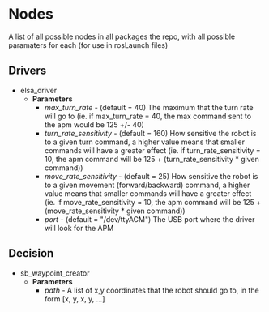 # Nodes

A list of all possible nodes in all packages the repo, with all possible paramaters for each (for use in rosLaunch files)

##  Drivers
- elsa_driver
  - **Parameters**
    - *max_turn_rate* -  (default = 40) The maximum that the turn rate will go to
    (ie. if max_turn_rate = 40, the max command sent to the apm would be 125 +/- 40)
    - *turn_rate_sensitivity* - (default = 160) How sensitive the robot is to a given turn command, 
    a higher value means that smaller commands will have a greater effect
    (ie. if turn_rate_sensitivity = 10, the apm command will be 125 + (turn_rate_sensitivity * given command))
    - *move_rate_sensitivity* - (default = 25) How sensitive the robot is to a given movement (forward/backward) command, 
    a higher value means that smaller commands will have a greater effect 
    (ie. if move_rate_sensitivity = 10, the apm command will be 125 + (move_rate_sensitivity * given command))
    - *port* - (default = "/dev/ttyACM") The USB port where the driver will look for the APM

##  Decision
- sb_waypoint_creator
  - **Parameters**
    - *path* - A list of x,y coordinates that the robot should go to, in the form [x, y, x, y, ...]
